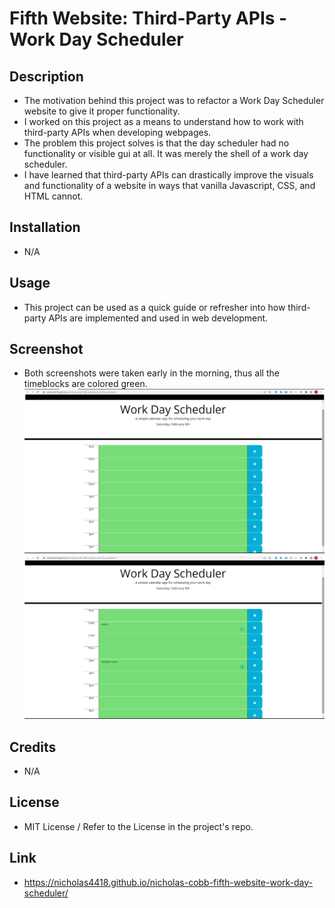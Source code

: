 # Fifth Website: Third-Party APIs - Work Day Scheduler

## Description

- The motivation behind this project was to refactor a Work Day Scheduler website to give it proper functionality.
- I worked on this project as a means to understand how to work with third-party APIs when developing webpages.
- The problem this project solves is that the day scheduler had no functionality or visible gui at all. It was merely the shell of a work day scheduler.
- I have learned that third-party APIs can drastically improve the visuals and functionality of a website in ways that vanilla Javascript, CSS, and HTML cannot.

## Installation 
- N/A

## Usage
- This project can be used as a quick guide or refresher into how third-party APIs are implemented and used in web development.

## Screenshot
- Both screenshots were taken early in the morning, thus all the timeblocks are colored green.
![Screenshot 1](assets/images/Screenshot%201.png)
![Screenshot 2](assets/images/Screenshot%202.png)

## Credits
- N/A

## License
- MIT License / Refer to the License in the project's repo.

## Link
- https://nicholas4418.github.io/nicholas-cobb-fifth-website-work-day-scheduler/